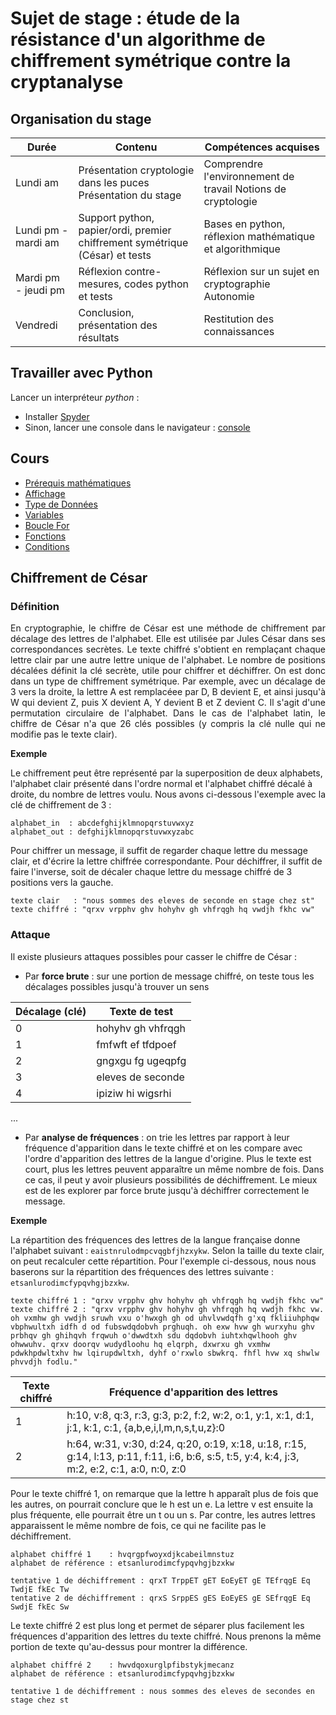 # Sujet de stage : étude de la résistance d'un algorithme de chiffrement symétrique contre la cryptanalyse

## Organisation du stage

|   Durée       |   Contenu |   Compétences acquises
|---            |---        |--- 
| Lundi am | Présentation cryptologie dans les puces Présentation du stage | Comprendre l'environnement de travail Notions de cryptologie | 
| Lundi pm - mardi am | Support python, papier/ordi, premier chiffrement symétrique (César) et tests | Bases en python, réflexion mathématique et algorithmique
| Mardi pm - jeudi pm | Réflexion contre-mesures, codes python et tests | Réflexion sur un sujet en cryptographie Autonomie
| Vendredi | Conclusion, présentation des résultats | Restitution des connaissances |

## Travailler avec Python

Lancer un interpréteur _python_ :
* Installer [Spyder](https://www.spyder-ide.org/)
* Sinon, lancer une console dans le navigateur : [console](https://pyodide.org/en/stable/console.html)

## Cours

* [Prérequis mathématiques](./prerequismaths.md)
* [Affichage](./affichage.md)
* [Type de Données](./typededonnees.md)
* [Variables](./variables.md)
* [Boucle For](./boucles.md)
* [Fonctions](./fonctions.md)
* [Conditions](./conditions/md)

## Chiffrement de César

### Définition
<p align="justify">
En cryptographie, le chiffre de César est une méthode de chiffrement par décalage des lettres de l'alphabet. Elle est utilisée par Jules César dans ses correspondances secrètes. Le texte chiffré s'obtient en remplaçant chaque lettre clair par une autre lettre unique de l'alphabet. Le nombre de positions décalées définit la clé secrète, utile pour chiffrer et déchiffrer. On est donc dans un type de chiffrement symétrique. Par exemple, avec un décalage de 3 vers la droite, la lettre A est remplacéee par D, B devient E, et ainsi jusqu'à W qui devient Z, puis X devient A, Y devient B et Z devient C. Il s'agit d'une permutation circulaire de l'alphabet. Dans le cas de l'alphabet latin, le chiffre de César n'a que 26 clés possibles (y compris la clé nulle qui ne modifie pas le texte clair). 

**Exemple**

Le chiffrement peut être représenté par la superposition de deux alphabets, l'alphabet clair présenté dans l'ordre normal et l'alphabet chiffré décalé à droite, du nombre de lettres voulu. Nous avons ci-dessous l'exemple avec la clé de chiffrement de 3 :

```
alphabet_in  : abcdefghijklmnopqrstuvwxyz
alphabet_out : defghijklmnopqrstuvwxyzabc
```

Pour chiffrer un message, il suffit de regarder chaque lettre du message clair, et d'écrire la lettre chiffrée correspondante. Pour déchiffrer, il suffit de faire l'inverse, soit de décaler chaque lettre du message chiffré de 3 positions vers la gauche.

```
texte clair   : "nous sommes des eleves de seconde en stage chez st"
texte chiffré : "qrxv vrpphv ghv hohyhv gh vhfrqgh hq vwdjh fkhc vw"
```

### Attaque

Il existe plusieurs attaques possibles pour casser le chiffre de César : 

* Par **force brute** : sur une portion de message chiffré, on teste tous les décalages possibles jusqu'à trouver un sens

|   Décalage (clé)      |   Texte de test |
|---                    |---        
| 0 | hohyhv gh vhfrqgh |
| 1 | fmfwft ef tfdpoef |
| 2 | gngxgu fg ugeqpfg |
| 3 | eleves de seconde |
| 4 | ipiziw hi wigsrhi |
...

* Par **analyse de fréquences** : on trie les lettres par rapport à leur fréquence d'apparition dans le texte chiffré et on les compare avec l'ordre d'apparition des lettres de la langue d'origine. Plus le texte est court, plus les lettres peuvent apparaître un même nombre de fois. Dans ce cas, il peut y avoir plusieurs possibilités de déchiffrement. Le mieux est de les explorer par force brute jusqu'à déchiffrer correctement le message.

**Exemple**

La répartition des fréquences des lettres de la langue française donne l'alphabet suivant : ```eaistnrulodmpcvqgbfjhzxykw```. Selon la taille du texte clair, on peut recalculer cette répartition. Pour l'exemple ci-dessous, nous nous baserons sur la répartition des fréquences des lettres suivante : ```etsanlurodimcfypqvhgjbzxkw```.

```
texte chiffré 1 : "qrxv vrpphv ghv hohyhv gh vhfrqgh hq vwdjh fkhc vw"
texte chiffré 2 : "qrxv vrpphv ghv hohyhv gh vhfrqgh hq vwdjh fkhc vw. oh vxmhw gh vwdjh sruwh vxu o'hwxgh gh od uhvlvwdqfh g'xq fkliiuhphqw vbphwultxh idfh d od fubswdqdobvh prghuqh. oh exw hvw gh wurxyhu ghv prbhqv gh ghihqvh frqwuh o'dwwdtxh sdu dqdobvh iuhtxhqwlhooh ghv ohwwuhv. qrxv doorqv wudydloohu hq elqrph, dxwrxu gh vxmhw pdwkhpdwltxhv hw lqirupdwltxh, dyhf o'rxwlo sbwkrq. fhfl hvw xq shwlw phvvdjh fodlu."
```

|   Texte chiffré      |   Fréquence d'apparition des lettres |
|---                   |---        
| 1 | h:10, v:8, q:3, r:3, g:3, p:2, f:2, w:2, o:1, y:1, x:1, d:1, j:1, k:1, c:1, {a,b,e,i,l,m,n,s,t,u,z}:0 |
| 2 | h:64, w:31, v:30, d:24, q:20, o:19, x:18, u:18, r:15, g:14, l:13, p:11, f:11, i:6, b:6, s:5, t:5, y:4, k:4, j:3, m:2, e:2, c:1, a:0, n:0, z:0 |

Pour le texte chiffré 1, on remarque que la lettre h apparaît plus de fois que les autres, on pourrait conclure que le h est un e. La lettre v est ensuite la plus fréquente, elle pourrait être un t ou un s. Par contre, les autres lettres apparaissent le même nombre de fois, ce qui ne facilite pas le déchiffrement. 

```
alphabet chiffré 1    : hvqrgpfwoyxdjkcabeilmnstuz
alphabet de référence : etsanlurodimcfypqvhgjbzxkw

tentative 1 de déchiffrement : qrxT TrppET gET EoEyET gE TEfrqgE Eq TwdjE fkEc Tw
tentative 2 de déchiffrement : qrxS SrppES gES EoEyES gE SEfrqgE Eq SwdjE fkEc Sw
```

Le texte chiffré 2 est plus long et permet de séparer plus facilement les fréquences d'apparition des lettres du texte chiffré. Nous prenons la même portion de texte qu'au-dessus pour montrer la différence. 

```
alphabet chiffré 2    : hwvdqoxurglpfibstykjmecanz
alphabet de référence : etsanlurodimcfypqvhgjbzxkw

tentative 1 de déchiffrement : nous sommes des eleves de secondes en stage chez st
```

</p>
